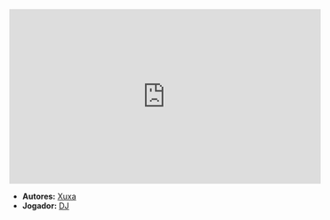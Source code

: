 <iframe width="560" height="315" src="https://www.youtube.com/embed/E_rXeXyhHyM?si=VYRfUizaioCFzGt8" title="YouTube video player" frameborder="0" allow="accelerometer; autoplay; clipboard-write; encrypted-media; gyroscope; picture-in-picture; web-share" referrerpolicy="strict-origin-when-cross-origin" allowfullscreen></iframe>

- **Autores:** [Xuxa](../Autores/Xuxa.md)
- **Jogador:** [DJ](../Jogadores/DJ.md)